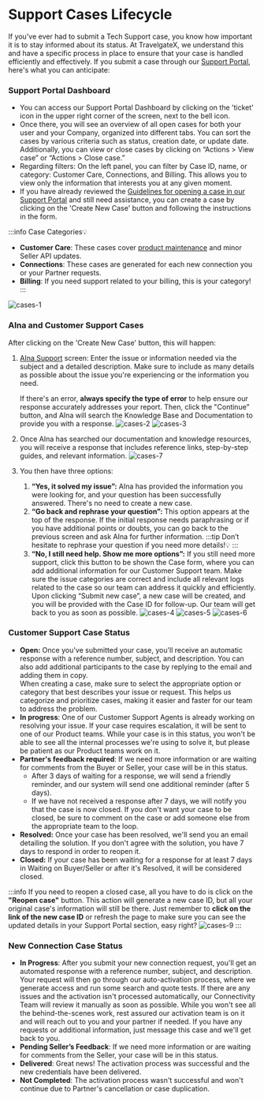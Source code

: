 ﻿---
sidebar_position: 1
---

# Support Cases Lifecycle

If you've ever had to submit a Tech Support case, you know how important it is to stay informed about its status. At TravelgateX, we understand this and have a specific process in place to ensure that your case is handled efficiently and effectively.  If you submit a case through our [Support Portal](https://app.travelgate.com/support), here's what you can anticipate:

### Support Portal Dashboard
- You can access our Support Portal Dashboard by clicking on the 'ticket' icon in the upper right corner of the screen, next to the bell icon.
- Once there, you will see an overview of all open cases for both your user and your Company, organized into different tabs. You can sort the cases by various criteria such as status, creation date, or update date. Additionally, you can view or close cases by clicking on “Actions > View case” or “Actions > Close case.”
- Regarding filters: On the left panel, you can filter by Case ID, name, or category: Customer Care, Connections, and Billing. This allows you to view only the information that interests you at any given moment.
- If you have already reviewed the [Guidelines for opening a case in our Support Portal](/kb/tickets/guidelines-for-submitting-a-ticket-to-our-support-team) and still need assistance, you can create a case by clicking on the 'Create New Case' button and following the instructions in the form.

:::info Case Categories💡
- **Customer Care**: These cases cover [product maintenance](/kb/getting-started-with-travelgate/about-our-support/customer-care-support#how-are-partner-requests-categorized-at-travelgatex) and minor Seller API updates.
- **Connections**: These cases are generated for each new connection you or your Partner requests.
- **Billing**: If you need support related to your billing, this is your category!
:::

![cases-1](https://storage.travelgate.com//kbase/cases-1.jpg)

### AIna and Customer Support Cases
After clicking on the 'Create New Case' button, this will happen:

1. [AIna Support](/kb/getting-started-with-travelgate/about-our-support/aina) screen: Enter the issue or information needed via the subject and a detailed description. Make sure to include as many details as possible about the issue you're experiencing or the information you need.  

   If there's an error, **always specify the type of error** to help ensure our response accurately addresses your report. Then, click the "Continue" button, and AIna will search the Knowledge Base and Documentation to provide you with a response.
   ![cases-2](https://storage.travelgate.com//kbase/cases-2.jpg)
   ![cases-3](https://storage.travelgate.com//kbase/cases-3.jpg)
2. Once AIna has searched our documentation and knowledge resources, you will receive a response that includes reference links, step-by-step guides, and relevant information.
   ![cases-7](https://storage.travelgate.com//kbase/cases-7.jpg)
3. You then have three options:
   1. **“Yes, it solved my issue”:** AIna has provided the information you were looking for, and your question has been successfully answered. There's no need to create a new case.
   2. **“Go back and rephrase your question”:** This option appears at the top of the response. If the initial response needs paraphrasing or if you have additional points or doubts, you can go back to the previous screen and ask AIna for further information.
   :::tip
   Don’t hesitate to rephrase your question if you need more details!💡
   :::
   3. **“No, I still need help. Show me more options”:** If you still need more support, click this button to be shown the Case form, where you can add additional information for our Customer Support team. Make sure the issue categories are correct and include all relevant logs related to the case so our team can address it quickly and efficiently.  
   Upon clicking “Submit new case”, a new case will be created, and you will be provided with the Case ID for follow-up. Our team will get back to you as soon as possible.
   ![cases-4](https://storage.travelgate.com//kbase/cases-4.jpg)
   ![cases-5](https://storage.travelgate.com//kbase/cases-5.jpg)
   ![cases-6](https://storage.travelgate.com//kbase/cases-6.jpg)

### Customer Support Case Status

- **Open:** Once you've submitted your case, you'll receive an automatic response with a reference number, subject, and description. You can also add additional participants to the case by replying to the email and adding them in copy.  
When creating a case, make sure to select the appropriate option or category that best describes your issue or request. This helps us categorize and prioritize cases, making it easier and faster for our team to address the problem.
- **In progress**: One of our Customer Support Agents is already working on resolving your issue. If your case requires escalation, it will be sent to one of our Product teams. While your case is in this status, you won't be able to see all the internal processes we're using to solve it, but please be patient as our Product teams work on it.
- **Partner's feedback required**: If we need more information or are waiting for comments from the Buyer or Seller, your case will be in this status.	
  - After 3 days of waiting for a response, we will send a friendly reminder, and our system will send one additional reminder (after 5 days). 
  - If we have not received a response after 7 days, we will notify you that the case is now closed. If you don't want your case to be closed, be sure to comment on the case or add someone else from the appropriate team to the loop.
- **Resolved:** Once your case has been resolved, we'll send you an email detailing the solution. If you don't agree with the solution, you have 7 days to respond in order to reopen it.
- **Closed:** If your case has been waiting for a response for at least 7 days in Waiting on Buyer/Seller or after it's Resolved, it will be considered closed.

:::info
If you need to reopen a closed case, all you have to do is click on the **"Reopen case"** button. This action will generate a new case ID, but all your original case's information will still be there. Just remember to **click on the link of the new case ID** or refresh the page to make sure you can see the updated details in your Support Portal section, easy right?
![cases-9](https://storage.travelgate.com//kbase/cases-9.jpg)
:::


### New Connection Case Status

- **In Progress**: After you submit your new connection request, you'll get an automated response with a reference number, subject, and description. Your request will then go through our auto-activation process, where we generate access and run some search and quote tests. If there are any issues and the activation isn't processed automatically, our Connectivity Team will review it manually as soon as possible. While you won't see all the behind-the-scenes work, rest assured our activation team is on it and will reach out to you and your partner if needed. If you have any requests or additional information, just message this case and we'll get back to you.
- **Pending Seller’s Feedback**: If we need more information or are waiting for comments from the Seller, your case will be in this status.
- **Delivered**: Great news! The activation process was successful and the new credentials have been delivered.
- **Not Completed**: The activation process wasn't successful and won't continue due to Partner's cancellation or case duplication.